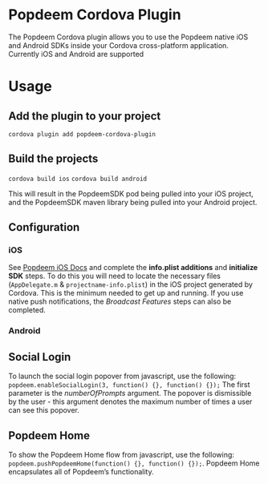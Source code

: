 # Popdeem Cordova Plugin
The Popdeem Cordova plugin allows you to use the Popdeem native iOS and Android SDKs inside your Cordova cross-platform application. Currently iOS and Android are supported

# Usage
## Add the plugin to your project
`cordova plugin add popdeem-cordova-plugin`

## Build the projects
`cordova build ios`
`cordova build android`

This will result in the PopdeemSDK pod being pulled into your iOS project, and the PopdeemSDK maven library being pulled into your Android project.

## Configuration
### iOS
See [Popdeem iOS Docs](http://iosdocs.popdeem.com) and complete the **info.plist additions** and **initialize SDK** steps. To do this you will need to locate the necessary files (`AppDelegate.m` & `projectname-info.plist`) in the iOS project generated by Cordova. This is the minimum needed to get up and running. If you use native push notifications, the _Broadcast Features_ steps can also be completed.

### Android

## Social Login
To launch the social login popover from javascript, use the following:
`popdeem.enableSocialLogin(3, function() {}, function() {});`
The first parameter is the _numberOfPrompts_ argument. The popover is dismissible by the user - this argument denotes the maximum number of times a user can see this popover.

## Popdeem Home
To show the Popdeem Home flow from javascript, use the following:
`popdeem.pushPopdeemHome(function() {}, function() {});`. Popdeem Home encapsulates all of Popdeem’s functionality.

